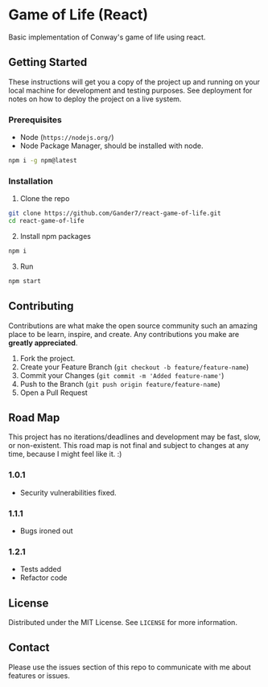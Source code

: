 # Game of Life (React)
Basic implementation of Conway's game of life using react.

## Getting Started
These instructions will get you a copy of the project up and running on your local machine for development and testing purposes. See deployment for notes on how to deploy the project on a live system.

### Prerequisites
* Node (`https://nodejs.org/`)
* Node Package Manager, should be installed with node.
```sh
npm i -g npm@latest
```

### Installation
1. Clone the repo
```sh
git clone https://github.com/Gander7/react-game-of-life.git
cd react-game-of-life
```
2. Install npm packages
```sh
npm i
```
3. Run
```sh
npm start
```

## Contributing
Contributions are what make the open source community such an amazing place to be learn, inspire, and create. Any contributions you make are **greatly appreciated**.

1. Fork the project.
2. Create your Feature Branch (`git checkout -b feature/feature-name`)
3. Commit your Changes (`git commit -m 'Added feature-name'`)
4. Push to the Branch (`git push origin feature/feature-name`)
5. Open a Pull Request

## Road Map
This project has no iterations/deadlines and development may be fast, slow, or non-existent.
This road map is not final and subject to changes at any time, because I might feel like it. :)

### 1.0.1
* Security vulnerabilities fixed.

### 1.1.1
* Bugs ironed out

### 1.2.1
* Tests added
* Refactor code

## License

Distributed under the MIT License. See `LICENSE` for more information.

## Contact

Please use the issues section of this repo to communicate with me about features or issues.